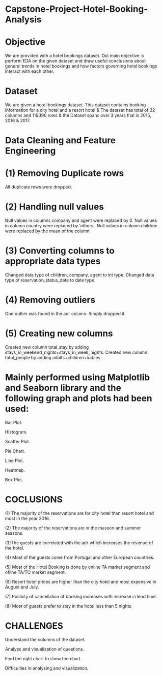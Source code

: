 # Capstone-Project-Hotel-Booking-Analysis
# Objective
We are provided with a hotel bookings dataset.
Out main objective is perform EDA on the given dataset and draw useful conclusions about general trends in hotel bookings and how factors governing hotel bookings interact with each other.
# Dataset
We are given a hotel bookings dataset. This dataset contains booking information for a city hotel and a resort hotel & The dataset has total of 32 columns and 119390 rows & 
the Dataset spans over 3 years that is 2015, 2016 & 2017. 
# Data Cleaning and Feature Engineering
# (1) Removing Duplicate rows
All duplicate rows were dropped.

# (2) Handling null values
Null values in columns company and agent were replaced by 0.
Null values in column country were replaced by 'others'.
Null values in column children were replaced by the mean of the column.
# (3) Converting columns to appropriate data types
Changed data type of children, company, agent to int type.
Changed data type of reservation_status_date to date type.
# (4) Removing outliers
One outlier was found in the adr column. Simply dropped it.
# (5) Creating new columns
Created new column total_stay by adding stays_in_weekend_nights+stays_in_week_nights.
Created new column total_people by adding adults+children+babies.

# Mainly performed using Matplotlib and Seaborn library and the following graph and plots had been used:

Bar Plot.

Histogram.

Scatter Plot.

Pie Chart.

Line Plot.

Heatmap.

Box Plot.

# COCLUSIONS

(1) The majority of the reservations are for city hotel than resort hotel and most in the year 2016.

(2) The majority of the reservations are in the masoon and summer seasons.

(3)The guests are correlated with the adr which increases the revenue of the hotel.

(4) Most of the guests come from Portugal and other European countries.

(5) Most of the Hotel Booking is done by online TA market segment and ofline TA/TO market segment.

(6) Resort hotel prices are higher than the city hotel and most expensive in August and July.

(7) Posibity of cancellation of booking increases with increase in lead time.

(8) Most of guests prefer to stay in the hotel less than 5 nights.

# CHALLENGES

Understand the columns of the dataset.

Analyze and visualization of questions.

Find the right chart to show the chart.

Difficulties in analysing and visualization.
